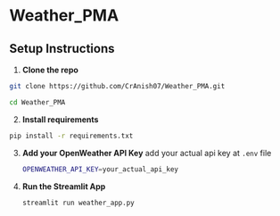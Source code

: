 # Weather_PMA

## Setup Instructions

1. **Clone the repo**
  ```bash
  git clone https://github.com/CrAnish07/Weather_PMA.git
  ```
  ```bash
  cd Weather_PMA
  ```

2. **Install requirements**
  ```bash
  pip install -r requirements.txt
  ```

3. **Add your OpenWeather API Key**
    add your actual api key at `.env` file
   ```bash
   OPENWEATHER_API_KEY=your_actual_api_key
   ```

4. **Run the Streamlit App**
   ```bash
   streamlit run weather_app.py
   ```
